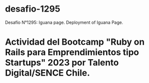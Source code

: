 # desafio-1295
Desafío N°1295:  Iguana page.
Deployment of Iguana Page.
# Actividad del Bootcamp "Ruby on Rails para Emprendimientos tipo Startups" 2023 por Talento Digital/SENCE Chile.
